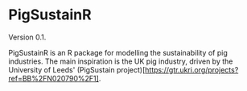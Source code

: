 # PigSustainR

Version 0.1. 

PigSustainR is an R package for modelling the sustainability of pig industries.
The main inspiration is the UK pig industry, driven by the University of Leeds'
(PigSustain project)[https://gtr.ukri.org/projects?ref=BB%2FN020790%2F1].


